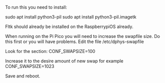 To run this you need to install:

sudo apt install python3-pil
sudo apt install python3-pil.imagetk

Fltk should already be installed on the RaspberrypiOS already.

When running on the Pi Pico you will need to increase the swapfile size. Do this first or you will have problems.
Edit the file /etc/dphys-swapfile

Look for the section:
CONF_SWAPSIZE=100

Increase it to the desire amount of new swap for example
CONF_SWAPSIZE=1023

Save and reboot.
